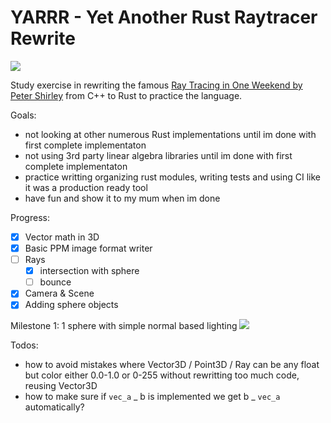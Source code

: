 # YARRR - Yet Another Rust Raytracer Rewrite

[![](https://github.com/mihsamusev/yarrr/actions/workflows/build.yml/badge.svg)](https://github.com/mihsamusev/yarrr/actions/workflows/build.yml)

Study exercise in rewriting the famous [Ray Tracing in One Weekend by Peter Shirley](https://raytracing.github.io/books/RayTracingInOneWeekend.html#thevec3class/vec3utilityfunctions) from C++ to Rust to practice the language.

Goals:

- not looking at other numerous Rust implementations until im done with first complete implementaton
- not using 3rd party linear algebra libraries until im done with first complete implementaton
- practice writting organizing rust modules, writing tests and using CI like it was a production ready tool
- have fun and show it to my mum when im done

Progress:

- [x] Vector math in 3D
- [x] Basic PPM image format writer
- [ ] Rays
  - [x] intersection with sphere
  - [ ] bounce
- [x] Camera & Scene
- [x] Adding sphere objects

Milestone 1: 1 sphere with simple normal based lighting
![](/doc/level1.ppm)

Todos:

- how to avoid mistakes where Vector3D / Point3D / Ray can be any float but color either 0.0-1.0 or 0-255 without rewritting too much code, reusing Vector3D
- how to make sure if `vec_a` _ b is implemented we get b _ `vec_a` automatically?
